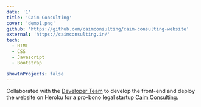 ```yaml
---
date: '1'
title: 'Caim Consulting'
cover: 'demo1.png'
github: 'https://github.com/caimconsulting/caim-consulting-website'
external: 'https://caimconsulting.in/'
tech:
  - HTML
  - CSS
  - Javascript
  - Bootstrap

showInProjects: false
---
```


Collaborated with the [Developer Team](https://caimconsulting.in/developers/?) to develop the front-end and deploy the website on Heroku for a pro-bono legal startup [Caim Consulting](https://caimconsulting.in/).
